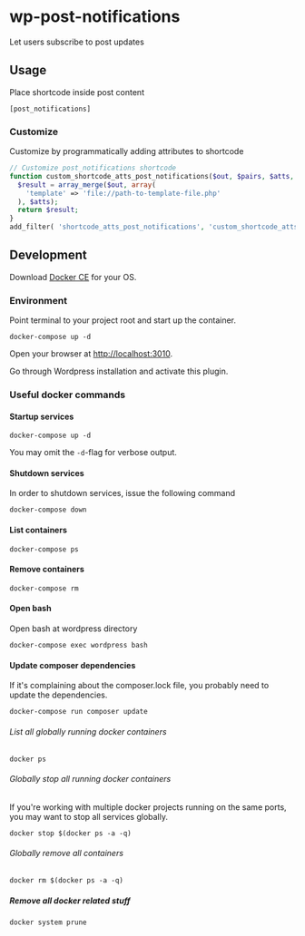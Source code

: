 # wp-post-notifications

Let users subscribe to post updates

## Usage

Place shortcode inside post content

```
[post_notifications]
```

### Customize

Customize by programmatically adding attributes to shortcode

```php
// Customize post_notifications shortcode
function custom_shortcode_atts_post_notifications($out, $pairs, $atts, $shortcode) {
  $result = array_merge($out, array(
    'template' => 'file://path-to-template-file.php'
  ), $atts);
  return $result;
}
add_filter( 'shortcode_atts_post_notifications', 'custom_shortcode_atts_post_notifications', 10, 4);
```

## Development

Download [Docker CE](https://www.docker.com/get-docker) for your OS.

### Environment

Point terminal to your project root and start up the container.

```cli
docker-compose up -d
```

Open your browser at [http://localhost:3010](http://localhost:3010).

Go through Wordpress installation and activate this plugin.

### Useful docker commands

#### Startup services

```cli
docker-compose up -d
```
You may omit the `-d`-flag for verbose output.

#### Shutdown services

In order to shutdown services, issue the following command

```cli
docker-compose down
```

#### List containers

```cli
docker-compose ps
```

#### Remove containers

```cli
docker-compose rm
```

#### Open bash

Open bash at wordpress directory

```cli
docker-compose exec wordpress bash
```

#### Update composer dependencies

If it's complaining about the composer.lock file, you probably need to update the dependencies.

```cli
docker-compose run composer update
```

###### List all globally running docker containers

```cli
docker ps
```

###### Globally stop all running docker containers

If you're working with multiple docker projects running on the same ports, you may want to stop all services globally.

```cli
docker stop $(docker ps -a -q)
```

###### Globally remove all containers

```cli
docker rm $(docker ps -a -q)
```

##### Remove all docker related stuff

```cli
docker system prune
```
